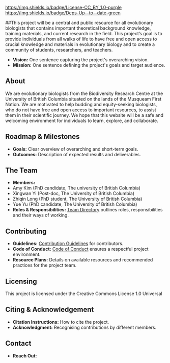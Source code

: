https://img.shields.io/badge/License-CC_BY_1.0-purple https://img.shields.io/badge/Deps-Up--to--date-green

##This project will be a central and public resource for all evolutionary biologists that contains important theoretical background knowledge, training materials, and current research in the field. This project’s goal is to provide individuals from all walks of life to have free and open access to crucial knowledge and materials in evolutionary biology and to create a community of students, researchers, and teachers.

- **Vision:** One sentence capturing the project's overarching vision.
- **Mission:** One sentence defining the project's goals and target audience.

## About

We are evolutionary biologists from the Biodiversity Research Centre at the University of British Columbia situated on the lands of the Musqueam First Nation. We are motivated to help budding and equity-seeking biologists, who do not have free and open access to important resources, to assist them in their scientific journey. We hope that this website will be a safe and welcoming environment for individuals to learn, explore, and collaborate.

## Roadmap & Milestones

- **Goals:** Clear overview of overarching and short-term goals.
- **Outcomes:** Description of expected results and deliverables.

## The Team

- **Members:**
- Amy Kim (PhD candidate, The university of British Columbia)
- Xingwan Yi (Post-doc, The University of British Columbia)
- Zhiqin Long (PhD student, The University of British Columbia)
- Yue Yu (PhD candidate, The University of British Columbia)
- **Roles & Responsibilities:** [Team Directory](link-to-directory) outlines roles, responsibilities and their ways of working.

## Contributing

- **Guidelines:** [Contribution Guidelines](link-to-guidelines) for contributors.
- **Code of Conduct:** [Code of Conduct](link-to-coc) ensures a respectful project environment.
- **Resource Plans:** Details on available resources and recommended practices for the project team.

## Licensing

This project is licensed under the Creative Commons License 1.0 Universal

## Citing & Acknowledgement

- **Citation Instructions:** How to cite the project.
- **Acknowledgment:** Recognising contributions by different members.

## Contact

- **Reach Out:** 
